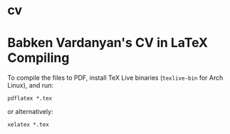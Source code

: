 cv
==
Babken Vardanyan's CV in LaTeX
Compiling
==
To compile the files to PDF, install TeX Live binaries (`texlive-bin` for Arch Linux), and run:

    pdflatex *.tex

or alternatively:

    xelatex *.tex

